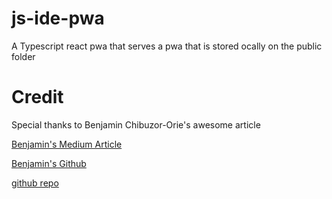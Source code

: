 # js-ide-pwa
A Typescript react pwa that serves a pwa that is stored ocally on the public folder


# Credit
Special thanks to Benjamin Chibuzor-Orie's awesome article

[Benjamin's Medium Article](https://iambenkay.medium.com/how-to-build-your-custom-js-ide-in-the-browser-838a51c654bd)

[Benjamin's Github](https://github.com/iambenkay)

[github repo](https://github.com/iambenkay/js-ide)
